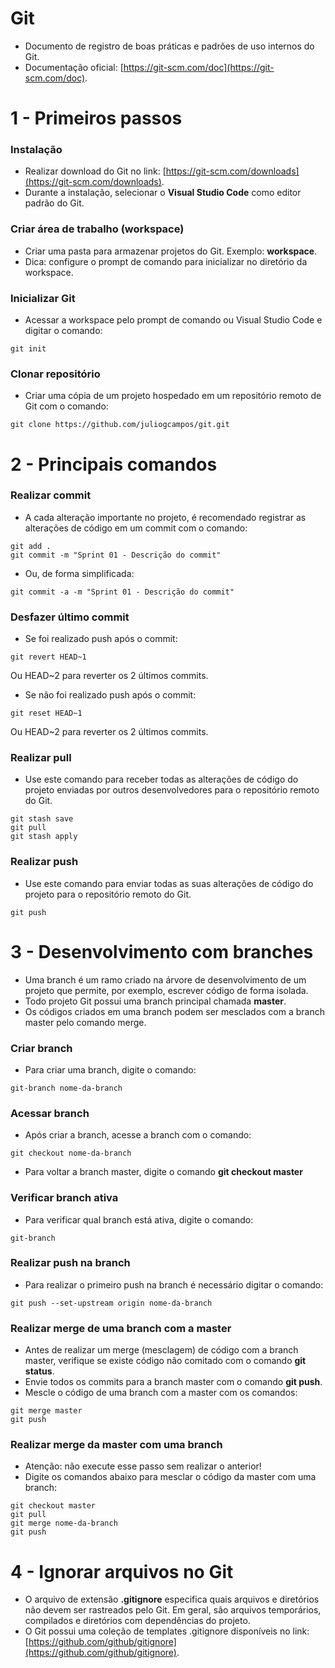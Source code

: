 # Git

* Documento de registro de boas práticas e padrões de uso internos do Git.
* Documentação oficial: [https://git-scm.com/doc](https://git-scm.com/doc).

# 1 - Primeiros passos

### Instalação

* Realizar download do Git no link: [https://git-scm.com/downloads](https://git-scm.com/downloads).
* Durante a instalação, selecionar o **Visual Studio Code** como editor padrão do Git.

### Criar área de trabalho (workspace)

* Criar uma pasta para armazenar projetos do Git. Exemplo: **workspace**.
* Dica: configure o prompt de comando para inicializar no diretório da workspace.

### Inicializar Git

* Acessar a workspace pelo prompt de comando ou Visual Studio Code e digitar o comando:

```
git init
```

### Clonar repositório

* Criar uma cópia de um projeto hospedado em um repositório remoto de Git com o comando:

```
git clone https://github.com/juliogcampos/git.git

```

# 2 - Principais comandos

### Realizar commit

* A cada alteração importante no projeto, é recomendado registrar as alterações de código em um commit com o comando:

```
git add .
git commit -m "Sprint 01 - Descrição do commit"
```

* Ou, de forma simplificada:

```
git commit -a -m "Sprint 01 - Descrição do commit"
```

### Desfazer último commit

* Se foi realizado push após o commit:
```
git revert HEAD~1

```
Ou HEAD~2 para reverter os 2 últimos commits.

* Se não foi realizado push após o commit:

```
git reset HEAD~1
```
Ou HEAD~2 para reverter os 2 últimos commits.

### Realizar pull

* Use este comando para receber todas as alterações de código do projeto enviadas por outros desenvolvedores para o repositório remoto do Git.

```
git stash save
git pull
git stash apply
```

### Realizar push

* Use este comando para enviar todas as suas alterações de código do projeto para o repositório remoto do Git.

```
git push
```

# 3 - Desenvolvimento com branches

* Uma branch é um ramo criado na árvore de desenvolvimento de um projeto que permite, por exemplo, escrever código de forma isolada.
* Todo projeto Git possui uma branch principal chamada **master**.
* Os códigos criados em uma branch podem ser mesclados com a branch master pelo comando merge.

### Criar branch

* Para criar uma branch, digite o comando:

```
git-branch nome-da-branch
```

### Acessar branch

* Após criar a branch, acesse a branch com o comando:

```
git checkout nome-da-branch
```

* Para voltar a branch master, digite o comando **git checkout master**

### Verificar branch ativa

* Para verificar qual branch está ativa, digite o comando:
```
git-branch
```

### Realizar push na branch

* Para realizar o primeiro push na branch é necessário digitar o comando:

```
git push --set-upstream origin nome-da-branch
```

### Realizar merge de uma branch com a master

* Antes de realizar um merge (mesclagem) de código com a branch master, verifique se existe código não comitado com o comando **git status**.
* Envie todos os commits para a branch master com o comando **git push**.
* Mescle o código de uma branch com a master com os comandos:

```
git merge master
git push
```

### Realizar merge da master com uma branch

* Atenção: não execute esse passo sem realizar o anterior!
* Digite os comandos abaixo para mesclar o código da master com uma branch:

```
git checkout master
git pull
git merge nome-da-branch
git push
```

# 4 - Ignorar arquivos no Git

* O arquivo de extensão **.gitignore** especifica quais arquivos e diretórios não devem ser rastreados pelo Git. Em geral, são arquivos temporários, compilados e diretórios com dependências do projeto.
* O Git possui uma coleção de templates .gitignore disponíveis no link: [https://github.com/github/gitignore](https://github.com/github/gitignore).

